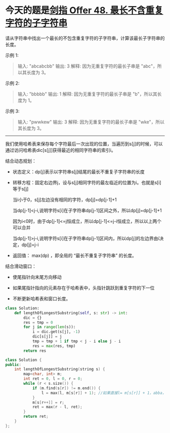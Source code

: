 # 今天的题是[剑指 Offer 48. 最长不含重复字符的子字符串](https://leetcode-cn.com/problems/zui-chang-bu-han-zhong-fu-zi-fu-de-zi-zi-fu-chuan-lcof/)

请从字符串中找出一个最长的不包含重复字符的子字符串，计算该最长子字符串的长度。

示例 1:

> 输入: "abcabcbb"
> 输出: 3 
> 解释: 因为无重复字符的最长子串是 "abc"，所以其长度为 3。

示例 2:

> 输入: "bbbbb"
> 输出: 1
> 解释: 因为无重复字符的最长子串是 "b"，所以其长度为 1。

示例 3:

> 输入: "pwwkew"
> 输出: 3
> 解释: 因为无重复字符的最长子串是 "wke"，所以其长度为 3。
>      

---

我们使用哈希表来保存每个字符最后一次出现的位置，当遍历到s[j]的时候，可以通过访问哈希表dic[s[j]]获得最近的相同字符串的索引i。

结合动态规划：

- 状态定义：dp[j]表示以字符串s[j]结尾的最长不重复子字符串的长度

- 转移方程：固定右边界j，设与s[j]相同字符的最左临近的位置为i。也就是s[i]等于s[j]

  当i小于0，s[j]左边没有相同的字符，dp[j]=dp[j-1]+1

  当dp[j-1]<j-i,说明字符s[i]在子字符串dp[j-1]区间之外，所以dp[j]=dp[j-1]+1

  因为i<0时，由于dp[j-1]<=j恒成立，所以dp[j-1]<=j-i恒成立，所以以上两个可以合并

  当dp[j-1]>j-i,说明字符s[i]在子字符串dp[j-1]区间内，所以dp[j]的左边界由i决定，dp[j]=j-i

- 返回值： max(dp) ，即全局的 “最长不重复子字符串” 的长度。



结合滑动窗口：

- 使尾指针向末尾方向移动

- 如果尾指针指向的元素存在于哈希表中，头指针跳跃到重复字符的下一位

- 不断更新哈希表和窗口长度。

```python
class Solution:
    def lengthOfLongestSubstring(self, s: str) -> int:
        dic = {}
        res = tmp = 0
        for j in range(len(s)):
            i = dic.get(s[j], -1) 
            dic[s[j]] = j
            tmp = tmp + 1 if tmp < j - i else j - i 
            res = max(res, tmp) 
        return res
```

```cpp
class Solution {
public:
    int lengthOfLongestSubstring(string s) {
        map<char, int> m;
        int ret = 0, l = 0, r = 0;
        while (r < s.size()) {
            if (m.find(s[r]) != m.end()) {
                l = max(l, m[s[r]] + 1); //如果直接l= m[s[r]] + 1，abba，b先更新l的位置，然后a又退回去了
            }
            m[s[r++]] = r;
            ret = max(r - l, ret);
        }
        return ret;
    }
};
```

